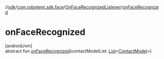 //[sdk](../../../index.md)/[com.robotemi.sdk.face](../index.md)/[OnFaceRecognizedListener](index.md)/[onFaceRecognized](on-face-recognized.md)

# onFaceRecognized

[androidJvm]\
abstract fun [onFaceRecognized](on-face-recognized.md)(contactModelList: [List](https://kotlinlang.org/api/latest/jvm/stdlib/kotlin.collections/-list/index.html)&lt;[ContactModel](../-contact-model/index.md)&gt;)
